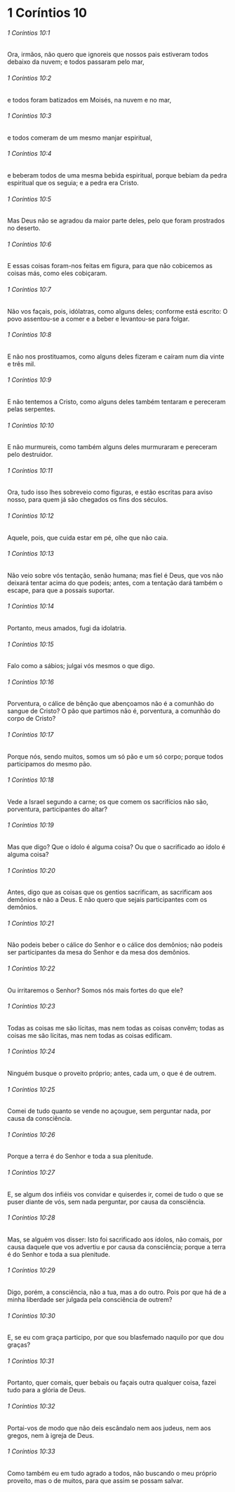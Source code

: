 # 1 Coríntios 10

###### 1 Coríntios 10:1

Ora, irmãos, não quero que ignoreis que nossos pais estiveram todos debaixo da nuvem; e todos passaram pelo mar,

###### 1 Coríntios 10:2

e todos foram batizados em Moisés, na nuvem e no mar,

###### 1 Coríntios 10:3

e todos comeram de um mesmo manjar espiritual,

###### 1 Coríntios 10:4

e beberam todos de uma mesma bebida espiritual, porque bebiam da pedra espiritual que os seguia; e a pedra era Cristo.

###### 1 Coríntios 10:5

Mas Deus não se agradou da maior parte deles, pelo que foram prostrados no deserto.

###### 1 Coríntios 10:6

E essas coisas foram-nos feitas em figura, para que não cobicemos as coisas más, como eles cobiçaram.

###### 1 Coríntios 10:7

Não vos façais, pois, idólatras, como alguns deles; conforme está escrito: O povo assentou-se a comer e a beber e levantou-se para folgar.

###### 1 Coríntios 10:8

E não nos prostituamos, como alguns deles fizeram e caíram num dia vinte e três mil.

###### 1 Coríntios 10:9

E não tentemos a Cristo, como alguns deles também tentaram e pereceram pelas serpentes.

###### 1 Coríntios 10:10

E não murmureis, como também alguns deles murmuraram e pereceram pelo destruidor.

###### 1 Coríntios 10:11

Ora, tudo isso lhes sobreveio como figuras, e estão escritas para aviso nosso, para quem já são chegados os fins dos séculos.

###### 1 Coríntios 10:12

Aquele, pois, que cuida estar em pé, olhe que não caia.

###### 1 Coríntios 10:13

Não veio sobre vós tentação, senão humana; mas fiel é Deus, que vos não deixará tentar acima do que podeis; antes, com a tentação dará também o escape, para que a possais suportar.

###### 1 Coríntios 10:14

Portanto, meus amados, fugi da idolatria.

###### 1 Coríntios 10:15

Falo como a sábios; julgai vós mesmos o que digo.

###### 1 Coríntios 10:16

Porventura, o cálice de bênção que abençoamos não é a comunhão do sangue de Cristo? O pão que partimos não é, porventura, a comunhão do corpo de Cristo?

###### 1 Coríntios 10:17

Porque nós, sendo muitos, somos um só pão e um só corpo; porque todos participamos do mesmo pão.

###### 1 Coríntios 10:18

Vede a Israel segundo a carne; os que comem os sacrifícios não são, porventura, participantes do altar?

###### 1 Coríntios 10:19

Mas que digo? Que o ídolo é alguma coisa? Ou que o sacrificado ao ídolo é alguma coisa?

###### 1 Coríntios 10:20

Antes, digo que as coisas que os gentios sacrificam, as sacrificam aos demônios e não a Deus. E não quero que sejais participantes com os demônios.

###### 1 Coríntios 10:21

Não podeis beber o cálice do Senhor e o cálice dos demônios; não podeis ser participantes da mesa do Senhor e da mesa dos demônios.

###### 1 Coríntios 10:22

Ou irritaremos o Senhor? Somos nós mais fortes do que ele?

###### 1 Coríntios 10:23

Todas as coisas me são lícitas, mas nem todas as coisas convêm; todas as coisas me são lícitas, mas nem todas as coisas edificam.

###### 1 Coríntios 10:24

Ninguém busque o proveito próprio; antes, cada um, o que é de outrem.

###### 1 Coríntios 10:25

Comei de tudo quanto se vende no açougue, sem perguntar nada, por causa da consciência.

###### 1 Coríntios 10:26

Porque a terra é do Senhor e toda a sua plenitude.

###### 1 Coríntios 10:27

E, se algum dos infiéis vos convidar e quiserdes ir, comei de tudo o que se puser diante de vós, sem nada perguntar, por causa da consciência.

###### 1 Coríntios 10:28

Mas, se alguém vos disser: Isto foi sacrificado aos ídolos, não comais, por causa daquele que vos advertiu e por causa da consciência; porque a terra é do Senhor e toda a sua plenitude.

###### 1 Coríntios 10:29

Digo, porém, a consciência, não a tua, mas a do outro. Pois por que há de a minha liberdade ser julgada pela consciência de outrem?

###### 1 Coríntios 10:30

E, se eu com graça participo, por que sou blasfemado naquilo por que dou graças?

###### 1 Coríntios 10:31

Portanto, quer comais, quer bebais ou façais outra qualquer coisa, fazei tudo para a glória de Deus.

###### 1 Coríntios 10:32

Portai-vos de modo que não deis escândalo nem aos judeus, nem aos gregos, nem à igreja de Deus.

###### 1 Coríntios 10:33

Como também eu em tudo agrado a todos, não buscando o meu próprio proveito, mas o de muitos, para que assim se possam salvar.


